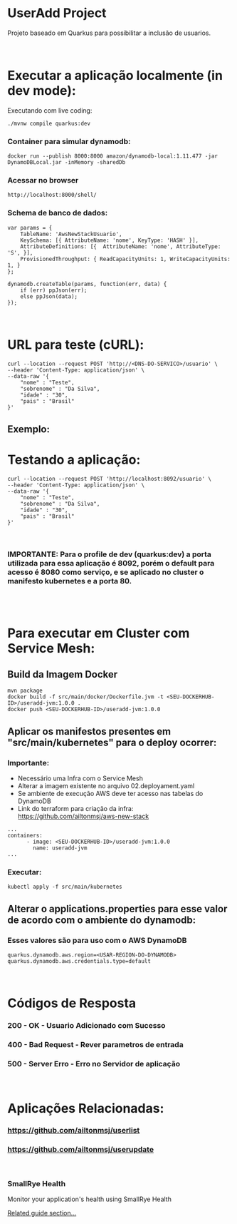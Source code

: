 # UserAdd Project

Projeto baseado em Quarkus para possibilitar a inclusão de usuarios. 

<br >

# Executar a aplicação localmente (in dev mode):

Executando com live coding:
```shell script
./mvnw compile quarkus:dev
```

### Container para simular dynamodb:
```
docker run --publish 8000:8000 amazon/dynamodb-local:1.11.477 -jar DynamoDBLocal.jar -inMemory -sharedDb
```

### Acessar no browser
```
http://localhost:8000/shell/
```


### Schema de banco de dados:
```
var params = {
    TableName: 'AwsNewStackUsuario',
    KeySchema: [{ AttributeName: 'nome', KeyType: 'HASH' }],
    AttributeDefinitions: [{  AttributeName: 'nome', AttributeType: 'S', }],
    ProvisionedThroughput: { ReadCapacityUnits: 1, WriteCapacityUnits: 1, }
};

dynamodb.createTable(params, function(err, data) {
    if (err) ppJson(err);
    else ppJson(data);
});
```

<br >

# URL para teste (cURL):
```shell script
curl --location --request POST 'http://<DNS-DO-SERVICO>/usuario' \
--header 'Content-Type: application/json' \
--data-raw '{
    "nome" : "Teste",
    "sobrenome" : "Da Silva",
    "idade" : "30",
    "pais" : "Brasil"
}'
```

## Exemplo:
# Testando a aplicação:
```shell script
curl --location --request POST 'http://localhost:8092/usuario' \
--header 'Content-Type: application/json' \
--data-raw '{
    "nome" : "Teste",
    "sobrenome" : "Da Silva",
    "idade" : "30",
    "pais" : "Brasil"
}'
```

<br >

### IMPORTANTE: Para o profile de dev (quarkus:dev) a porta utilizada para essa aplicação é 8092, porém o default para acesso é 8080 como serviço, e se aplicado no cluster o manifesto kubernetes e a porta 80.

<br >
<br >

# Para executar em Cluster com Service Mesh:

## Build da Imagem Docker
```
mvn package
docker build -f src/main/docker/Dockerfile.jvm -t <SEU-DOCKERHUB-ID>/useradd-jvm:1.0.0 .
docker push <SEU-DOCKERHUB-ID>/useradd-jvm:1.0.0
```

## Aplicar os manifestos presentes em "src/main/kubernetes" para o deploy ocorrer:
### Importante:
- Necessário uma Infra com o Service Mesh
- Alterar a imagem existente no arquivo 02.deployament.yaml
- Se ambiente de execução AWS deve ter acesso nas tabelas do DynamoDB
- Link do terraform para criação da infra: https://github.com/ailtonmsj/aws-new-stack
```
...
containers:
      - image: <SEU-DOCKERHUB-ID>/useradd-jvm:1.0.0
        name: useradd-jvm
...
```

### Executar:
```
kubectl apply -f src/main/kubernetes
```

## Alterar o applications.properties para esse valor de acordo com o ambiente do dynamodb:

### Esses valores são para uso com o AWS DynamoDB
```
quarkus.dynamodb.aws.region=<USAR-REGION-DO-DYNAMODB>
quarkus.dynamodb.aws.credentials.type=default
```

<br >

# Códigos de Resposta

### 200 - OK - Usuario Adicionado com Sucesso
### 400 - Bad Request - Rever parametros de entrada
### 500 - Server Erro - Erro no Servidor de aplicação

<br />

# Aplicações Relacionadas:

### https://github.com/ailtonmsj/userlist
### https://github.com/ailtonmsj/userupdate

<br />

### SmallRye Health

Monitor your application's health using SmallRye Health

[Related guide section...](https://quarkus.io/guides/smallrye-health)